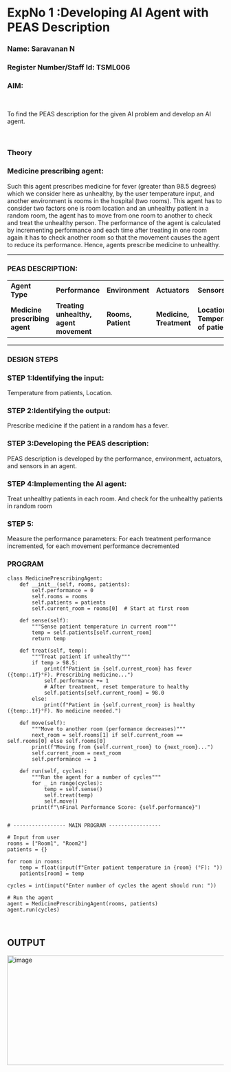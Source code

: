 <h1>ExpNo 1 :Developing AI Agent with PEAS Description</h1>
<h3>Name: Saravanan N</h3>
<h3>Register Number/Staff Id: TSML006</h3>


<h3>AIM:</h3>
<br>
<p>To find the PEAS description for the given AI problem and develop an AI agent.</p>
<br>
<h3>Theory</h3>
<h3>Medicine prescribing agent:</h3>
<p>Such this agent prescribes medicine for fever (greater than 98.5 degrees) which we consider here as unhealthy, by the user temperature input, and another environment is rooms in the hospital (two rooms). This agent has to consider two factors one is room location and an unhealthy patient in a random room, the agent has to move from one room to another to check and treat the unhealthy person. The performance of the agent is calculated by incrementing performance and each time after treating in one room again it has to check another room so that the movement causes the agent to reduce its performance. Hence, agents prescribe medicine to unhealthy.</p>
<hr>
<h3>PEAS DESCRIPTION:</h3>
<table>
  <tr>
    <td><strong>Agent Type</strong></td>
    <td><strong>Performance</strong></td>
     <td><strong>Environment</strong></td>
    <td><strong>Actuators</strong></td>
    <td><strong>Sensors</strong></td>
  </tr>
    <tr>
    <td><strong>Medicine prescribing agent</strong></td>
    <td><strong>Treating unhealthy, agent movement</strong></td>
     <td><strong>Rooms, Patient</strong></td>
    <td><strong>Medicine, Treatment</strong></td>
    <td><strong>Location, Temperature of patient</strong></td>
  </tr>
</table>
<hr>
<H3>DESIGN STEPS</H3>
<h3>STEP 1:Identifying the input:</h3>
<p>Temperature from patients, Location.</p>
<h3>STEP 2:Identifying the output:</h3>
<p>Prescribe medicine if the patient in a random has a fever.</p>
<h3>STEP 3:Developing the PEAS description:</h3>
<p>PEAS description is developed by the performance, environment, actuators, and sensors in an agent.</p>
<h3>STEP 4:Implementing the AI agent:</h3>
<p>Treat unhealthy patients in each room. And check for the unhealthy patients in random room</p>
<h3>STEP 5:</h3>
<p>Measure the performance parameters: For each treatment performance incremented, for each movement performance decremented</p>

### PROGRAM

```
class MedicinePrescribingAgent:
    def __init__(self, rooms, patients):
        self.performance = 0
        self.rooms = rooms
        self.patients = patients
        self.current_room = rooms[0]  # Start at first room

    def sense(self):
        """Sense patient temperature in current room"""
        temp = self.patients[self.current_room]
        return temp

    def treat(self, temp):
        """Treat patient if unhealthy"""
        if temp > 98.5:
            print(f"Patient in {self.current_room} has fever ({temp:.1f}°F). Prescribing medicine...")
            self.performance += 1
            # After treatment, reset temperature to healthy
            self.patients[self.current_room] = 98.0
        else:
            print(f"Patient in {self.current_room} is healthy ({temp:.1f}°F). No medicine needed.")

    def move(self):
        """Move to another room (performance decreases)"""
        next_room = self.rooms[1] if self.current_room == self.rooms[0] else self.rooms[0]
        print(f"Moving from {self.current_room} to {next_room}...")
        self.current_room = next_room
        self.performance -= 1

    def run(self, cycles):
        """Run the agent for a number of cycles"""
        for _ in range(cycles):
            temp = self.sense()
            self.treat(temp)
            self.move()
        print(f"\nFinal Performance Score: {self.performance}")


# ----------------- MAIN PROGRAM -----------------

# Input from user
rooms = ["Room1", "Room2"]
patients = {}

for room in rooms:
    temp = float(input(f"Enter patient temperature in {room} (°F): "))
    patients[room] = temp

cycles = int(input("Enter number of cycles the agent should run: "))

# Run the agent
agent = MedicinePrescribingAgent(rooms, patients)
agent.run(cycles)



```

## OUTPUT

<img width="667" height="255" alt="image" src="https://github.com/user-attachments/assets/462a68f6-9c90-4c05-aa3c-001bd6e51b4c" />




